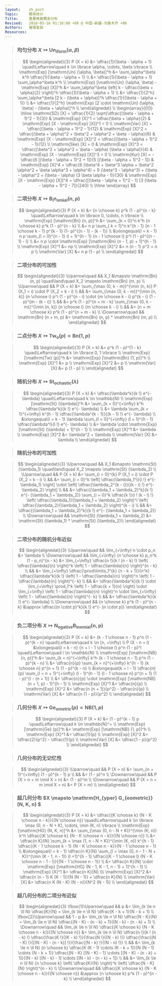```yaml
---
layout:    zh_post
Topic:     概率统计
Title:     重要离散概率分布
Revised:   2018-05-16 01:16:00 +08 @ 中国-新疆-乌鲁木齐 +06
Authors:   璀璨星辰
Resources:
---
```


> ### 均匀分布 $X \mapsto \mathrm{Un_{iform}} (\alpha, \beta)$ 

> $$
> \begin{alignedat}{3}
>                                                       P (X = k) &= \dfrac{1}{\beta - \alpha + 1} \quad\Leftarrow\quad k \in \lbrace \alpha, \cdots, \beta \rbrace \\
>                    \mathrm{Exp} [\mathrm{Un} (\alpha, \beta)]^h &= \sum_\alpha^\beta k^h \dfrac{1}{\beta - \alpha + 1} \\
>                                                                 &= \dfrac{1}{\beta - \alpha + 1} \sum_\alpha^\beta k^h \\
> \mathrm{Exp} [\mathrm{Un} (\alpha, \beta) - \mathrm{Exp} [X]]^h &= \sum_\alpha^\beta \left( k - \dfrac{\beta + \alpha}{2} \right)^h \dfrac{1}{\beta - \alpha + 1} \\
>                                                                 &= \dfrac{1}{2^h} \sum_\alpha^\beta [2 k - (\beta + \alpha)]^h \dfrac{1}{(\beta - \alpha + 1)} \\
>                                                                 &= \dfrac{1}{2^h} \mathrm{Exp} [2 \cdot \mathrm{Un} (\alpha, \beta) - (\beta + \alpha)]^h \\
> \end{alignedat} \\
> \begin{array}{l|l|l}
> \hline
> \mathrm{SD} [X] = \dfrac{1}{2} \sqrt{\dfrac{(\beta - \alpha + 1)^2 - 1}{3}}                 & \mathrm{Exp} [X]^1 = \dfrac{\beta + \alpha}{2}                                                                                                                                                     & \mathrm{Exp} [X - \mathrm{Exp} [X]]^1 = 0 \\
> \mathrm{Var} [X] = \dfrac{(\beta - \alpha + 1)^2 - 1}{12}                                   & \mathrm{Exp} [X]^2 = \dfrac{(\beta + \alpha)^2 + \beta^2 + \alpha^2 + \beta - \alpha}{6}                                                                                                           & \mathrm{Exp} [X - \mathrm{Exp} [X]]^2 = \dfrac{(\beta - \alpha + 1)^2 - 1}{12} \\
> \mathrm{Ske} [X] = 0                                                                        & \mathrm{Exp} [X]^3 = \dfrac{(\beta^2 + \alpha^2 + \beta - \alpha) (\beta + \alpha)}{4}                                                                                                             & \mathrm{Exp} [X - \mathrm{Exp} [X]]^3 = 0 \\
> \mathrm{Kur} [X] = - \dfrac{6 [(\beta - \alpha + 1)^2 + 1]}{5 [(\beta - \alpha + 1)^2 - 1]} & \mathrm{Exp} [X]^4 = \dfrac{6 (\beta^4 + \beta^3 \alpha + \beta^2 \alpha^2 + \beta \alpha^3 + \alpha^4) + 9 (\beta^3 - \alpha^3) + (\beta - \alpha)^2 + (\beta - \alpha) (3 \beta \alpha - 1)}{30} & \mathrm{Exp} [X - \mathrm{Exp} [X]]^4 = \dfrac{[(\beta - \alpha + 1)^2 - 1] [3 (\beta - \alpha + 1)^2 - 7]}{240} \\
> \hline
> \end{array}
> $$
>

> ### 二项分布 $X \mapsto \mathrm{B_{i} n_{omial}} (n, p)$

> $$
> \begin{alignedat}{3}
>                           P (X = k) &= {n \choose k} p^k (1 - p)^{n - k} \quad\Leftarrow\quad k \in \lbrace 0, \cdots, n \rbrace \\
> \mathrm{Exp} [\mathrm{Bn} (n, p)]^h &= \sum_{k = 0}^n k^h {n \choose k} p^k (1 - p)^{n - k} \\
>                                     &= n p \sum_{ k = 1}^n k^{h - 1} {n - 1 \choose k - 1} p^{k - 1} (1- p)^{(n - 1) - (k - 1)} \\
>                                     &\xlongequal{l = k - 1} n p \sum_{l = 0}^{n - 1} (l + 1)^{h - 1} {n - 1 \choose l} p^l (1 - p)^{(n - 1) - l} \\
>                                     &= n p \cdot \mathrm{Exp} [\mathrm{Bn} (n - 1, p) + 1]^{h - 1} \\
>                  \mathrm{Exp} [X]^1 &= np \\
>                  \mathrm{Exp} [X]^2 &= n (n - 1) p^2 + n p \\
>                    \mathrm{Var} [X] &= n p (1 - p) \\
> \end{alignedat}
> $$
>

> ### 二项分布的可加性

> $$
> \begin{alignedat}{3}
> \Uparrow\quad   &&                    X_1 &\mapsto \mathrm{Bn} (n, p) \quad\land\quad X_2 \mapsto \mathrm{Bn} (m, p) \\
> \Uparrow\quad   &&              P (X = k) &= \sum_{\max (0, k - m)}^{\min (n, k)} P (X_1 = i) \cdot P (X_2 = k - i) \\
>                 &&                        &= \sum_{\max (0, k - m)}^{\min (n, k)} {n \choose i} p^i (1 - p)^{n - i} \cdot {m \choose k - i} p^{k - i} (1 - p)^{m - (k - i)} \\
>                 &&                        &= p^k (1 - p)^{n + m - k} \sum_{\max (0, k - m)}^{\min (n, k)} {n \choose i} {m \choose k - i} \\
>                 &&                        &= {n + m \choose k} p^k (1 - p)^{n + m - k} \\
> \Downarrow\quad && \mathrm{Bn} (n + m, p) &= \mathrm{Bn} (n, p) * \mathrm{Bn} (m, p) \\
> \end{alignedat}
> $$
>

> ### 二点分布 $X \mapsto \mathrm{Tw_{o}} (p) = \mathrm{Bn} (1, p)$

> $$
> \begin{alignedat}{3}
>                        P (X = k) &= p^k (1 - p)^{1 - k} \quad\Leftarrow\quad k \in \lbrace 0, 1 \rbrace \\
> \mathrm{Exp} [\mathrm{Tw} (p)]^h &= \mathrm{Exp} [\mathrm{Bn}  (1, p)]^h \\
>               \mathrm{Exp} [X]^1 &= p \\
>               \mathrm{Exp} [X]^2 &= p \\
>                 \mathrm{Var} [X] &= p (1 - p) \\
> \end{alignedat}
> $$
>

> ### 随机分布 $X \mapsto \mathrm{St_{ochastic}} (\lambda)$

> $$
> \begin{alignedat}{3}
>                              P (X = k) &= \dfrac{\lambda^k}{k !} e^{- \lambda} \quad\Leftarrow\quad k \in \mathbb{N} \\
> \mathrm{Exp} [\mathrm{St} (\lambda)]^h &= \sum_{k = 0}^{+\infty} k^h \dfrac{\lambda^k}{k !} e^{- \lambda} \\
>                                        &= \lambda \sum_{k = 1}^{+\infty} k^{h - 1} \dfrac{\lambda^{k - 1}}{(k - 1) !}  e^{- \lambda} \\
>                                        &\xlongequal{l = k - 1} \lambda \sum_{l = 0}^{+\infty} (l + 1)^{h - 1} \dfrac{\lambda^l}{l !}  e^{- \lambda} \\
>                                        &= \lambda \cdot \mathrm{Exp} [\mathrm{St} (\lambda) + 1]^{h - 1} \\
>                     \mathrm{Exp} [X]^1 &= \lambda \\
>                     \mathrm{Exp} [X]^2 &= \lambda^2 + \lambda \\
>                       \mathrm{Var} [X] &= \lambda \\
> \end{alignedat}
> $$
>

> ### 随机分布的可加性

> $$
> \begin{alignedat}{3}
> \Uparrow\quad   &&                                 X_1 &\mapsto \mathrm{St} (\lambda_1) \quad\land\quad X_2 \mapsto \mathrm{St} (\lambda_2)  \\
> \Uparrow\quad   &&                           P (X = k) &= \sum_{i = 0}^{k} P (X_1 = i) \cdot P (X_2 = k - i) \\
>                 &&                                     &= \sum_{i = 0}^k \left[ \dfrac{\lambda_1^i}{i !} e^{- \lambda_1} \right] \cdot \left[ \dfrac{\lambda_2^{k - i}}{(k - i) !} e^{- \lambda_2} \right] \\
>                 &&                                     &= \dfrac{(\lambda_1 + \lambda_2)^k}{k !} e^{- (\lambda_1 + \lambda_2)} \sum_{i = 0}^k \dfrac{k !}{i ! (k - i) !} \left( \dfrac{\lambda_1}{\lambda_1 + \lambda_2} \right)^i \left( \dfrac{\lambda_2}{\lambda_1 + \lambda_2} \right)^{k - i} \\
>                 &&                                     &= \dfrac{(\lambda_1 + \lambda_2)^k}{k !} e^{- (\lambda_1 + \lambda_2)} \\
> \Downarrow\quad && \mathrm{St} (\lambda_1 + \lambda_2) &= \mathrm{St} (\lambda_1) * \mathrm{St} (\lambda_2)\\
> \end{alignedat}
> $$
>

> ### 二项分布的随机分布近似

> $$
> \begin{alignedat}{3}
> \Uparrow\quad   &&                           \lim_{+\infty} n \cdot p_n &= \lambda \\
> \Downarrow\quad && \lim_{+\infty} {n \choose k} p_n^k (1 - p_n)^{n - k} &= \lim_{+\infty} \dfrac{n !}{k ! (n - k) !} \left( \dfrac{\lambda}{n} \right)^k \left( 1 - \dfrac{\lambda}{n} \right)^{n - k} \\
>                 &&                                                      &= \lim_{+\infty} \dfrac{\prod\limits_1^{k} (n - k + 1)}{n^k} \dfrac{\lambda^k}{k !} \left( 1 - \dfrac{\lambda}{n} \right)^n \left( 1 - \dfrac{\lambda}{n} \right)^{- k} \\
>                 &&                                                      &= \dfrac{\lambda^k}{k !} \cdot \lim_{+\infty} \prod_1^k \left( 1 - \dfrac{k + 1}{n} \right) \cdot \lim_{+\infty} \left( 1 - \dfrac{\lambda}{n} \right)^n \cdot \lim_{+\infty} \left( 1 - \dfrac{\lambda}{n} \right)^{- k} \\
>                 &&                                                      &= \dfrac{\lambda^k}{k !} e^{- \lambda} \\
> \Downarrow\quad &&                    {n \choose k} p^k (1 - p)^{n - k} &\approx \dfrac{(n \cdot p)^k}{k !} e^{- (n \cdot p)}
> \end{alignedat}
> $$
>

> ### 负二项分布 $X \mapsto \mathrm{N_{egative} B_{inomial} (n, p)}$

> $$
> \begin{alignedat}{3}
>                           P (X = k) &= {k - 1 \choose n - 1} p^n (1 - p)^{k - n} \quad\Leftarrow\quad k \in [n, +\infty) \\
>                       P (X - n = l) &\xlongequal{l = k - n} {n + l - 1 \choose l} p^n (1 - p)^l \quad\Leftarrow\quad l \in \mathbb{N} \\
> \mathrm{Exp} [\mathrm{NB} (n, p)]^h &= \sum_{k = n}^{+\infty} k^h {k - 1 \choose n - 1} p^n (1 - p)^{k - n} \\
>                                     &= \dfrac{n}{p} \sum_{k = n}^{+\infty} k^{h - 1} {k \choose n} p^{n + 1} (1 - p)^{k - n} \\
>                                     &\xlongequal{k = l - 1} \dfrac{n}{p} \sum_{l = n + 1}^{+\infty} (l - 1)^{h - 1} {l - 1 \choose n} p^{n + 1} (1 - p)^{l - (n + 1)} \\
>                                     &= \dfrac{n}{p} \cdot \mathrm{Exp} [\mathrm{NB} (n + 1, p) - 1]^{h - 1} \\
>                  \mathrm{Exp} [X]^1 &= \dfrac{n}{p} \\
>                  \mathrm{Exp} [X]^2 &= \dfrac{n (n + 1)}{p^2} - \dfrac{n}{p} \\
>                    \mathrm{Var} [X] &= \dfrac{n (1 - p)}{p^2} \\
> \end{alignedat}
> $$
>

> ### 几何分布 $X \mapsto \mathrm{Ge_{ometric}} (p) = \mathrm{NB} (1, p)$

> $$
> \begin{alignedat}{3}
>                        P (X = k) &= (1 - p)^{k - 1} p \quad\Leftarrow\quad k \in \mathbb{N}^+ \\
> \mathrm{Exp} [\mathrm{Ge} (p)]^h &= \mathrm{Exp} [\mathrm{NB} (1, p)]^h \\
>               \mathrm{Exp} [X]^1 &= \dfrac{1}{p} \\
>               \mathrm{Exp} [X]^2 &= \dfrac{2}{p^2} - \dfrac{1}{p} \\
>                 \mathrm{Var} [X] &= \dfrac{1 - p}{p^2} \\
> \end{alignedat}
> $$
>

> ###  几何分布的无记忆性

> $$
> \begin{alignedat}{3}
> \Uparrow\quad   &&                P (X > n) &= \sum_{n + 1}^{+\infty} (1 - p)^{k - 1} p \\
>                 &&                          &= (1 - p)^n \\
> \Downarrow\quad && P (X > n + m \mid X > n) &= (1 - p)^m \\
> \Downarrow\quad && P (X > n + m \mid X > n) &= P (X > m) \\
> \end{alignedat}
> $$
>

> ### 超几何分布 $X \mapsto \mathrm{H_{yper} G_{eometric}} (N, K, n) $

> $$
> \begin{alignedat}{3}
>                              P (X = k) &= \dfrac{{K \choose k} {N - K \choose n - k}}{{N \choose n}} \quad\Leftarrow\quad k \in \lbrace \max (0, n - N + K), \cdots, \min (K, n) \rbrace \\
> \mathrm{Exp} [\mathrm{HG} (N, K, n)]^h &= \sum_{\max (0, n - N + K)}^{\min (K, n)} k^h \dfrac{{K \choose k} {N - K \choose n - k}}{{N \choose n}} \\
>                                        &= \dfrac{n K}{N} \sum_{k = \max (1, n - N + K)}^{\min (K, n)} k^{h - 1} \dfrac{{K - 1 \choose k - 1} {N - K \choose n - k}}{N - 1 \choose n - 1} \\
>                                        &\xlongequal{l = k - 1} \dfrac{n K}{N} \sum_{l = \max (0, n - 1 - N + K)}^{\min (K - 1, n - 1)} (l +1)^{h - 1} \dfrac{{K - 1 \choose l} {N - K \choose n - 1 - l}}{{N - 1 \choose n - 1}} \\
>                                        &= \dfrac{n K}{N} \cdot \mathrm{Exp} [\mathrm{HG} (N - 1, K - 1, n - 1) + 1]^{h - 1} \\
>                     \mathrm{Exp} [X]^1 &= \dfrac{n K}{N} \\\
>                     \mathrm{Exp} [X]^2 &= \dfrac{n (n - 1) K (K - 1)}{N (N - 1)} + \dfrac{n K}{N} \\
>                       \mathrm{Var} [X] &= \dfrac{n K (N - K) (N - n)}{N^2 (N - 1)} \\
> \end{alignedat}
> $$
>

> ### 超几何分布的二项分布近似

> $$
> \begin{alignedat}{3}
> \fbox{1}\Uparrow\quad &&                                                                               p &= \lim_{k \le n \ll N} \dfrac{K}{N} = \lim_{k \le n \ll N} \dfrac{K - k + 1}{N - k + 1} \\
> \fbox{2}\Uparrow\quad &&                                                                           1 - p &= \lim_{k \le n \ll N} \dfrac{N - K}{N} = \lim_{k \le n \ll N} \dfrac{(N - K) - (n - k) + 1}{(N - k) - (n - k) + 1}  \\
> \Downarrow\quad       && \lim_{k \le n \ll N} \dfrac{{K \choose k} {N - K \choose n - k}}{{N \choose n}} &= \lim_{k \le n \ll N} \dfrac{n !}{k ! (n - k) !} \dfrac{\frac{K !}{(K - k) !}}{\frac{N !}{(N - k) !}} \dfrac{\frac{(N - K) !}{[(N - K) - (n - k)] !}}{\frac{(N - k) !}{(N - n) !}} \\
>                       &&                                                                                 &= \lim_{k \le n \ll N} {n \choose k} \dfrac{K (K - 1) \cdots (K - k + 1)}{N (N - 1) \cdots (N - k + 1)} \dfrac{(N - K) [(N - K) - 1] \cdots [(N - K) - (n - k) + 1]}{(N - k) [(N - k) - 1] \cdots [(N - k) - (n - k) + 1]} \\
>                       &&                                                                                 &= \lim_{k \le n \ll N} {n \choose k} \left( \dfrac{K}{N} \right)^k \left( \dfrac{N - K}{N} \right)^{n - k} \\
> \Downarrow\quad       &&                      \dfrac{{K \choose k} {N - K \choose n - k}}{{N \choose n}} &\approx {n \choose k} p^k (1 - p)^{n - k} \\
> \end{alignedat}
> $$
>
